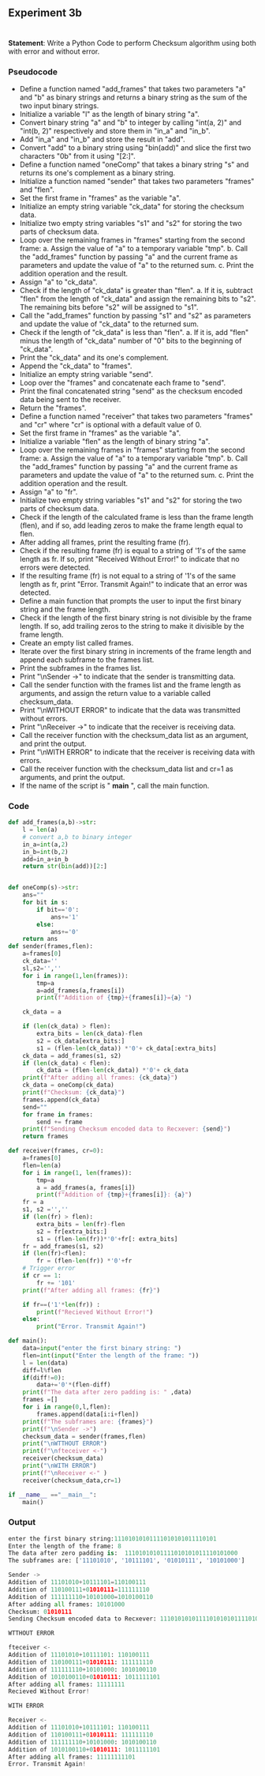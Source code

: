 ## Experiment 3b

# 

**Statement**: Write a Python Code to perform Checksum algorithm using both with error and without error.

### Pseudocode

* Define a function named "add_frames" that takes two parameters "a" and "b" as binary strings and returns a binary string as the sum of the two input binary strings.
* Initialize a variable "l" as the length of binary string "a".
* Convert binary string "a" and "b" to integer by calling "int(a, 2)" and "int(b, 2)" respectively and store them in "in_a" and "in_b".
* Add "in_a" and "in_b" and store the result in "add".
* Convert "add" to a binary string using "bin(add)" and slice the first two characters "0b" from it using "[2:]".
* Define a function named "oneComp" that takes a binary string "s" and returns its one's complement as a binary string.
* Initialize a function named "sender" that takes two parameters "frames" and "flen".
* Set the first frame in "frames" as the variable "a".
* Initialize an empty string variable "ck_data" for storing the checksum data.
* Initialize two empty string variables "s1" and "s2" for storing the two parts of checksum data.
* Loop over the remaining frames in "frames" starting from the second frame:
  a. Assign the value of "a" to a temporary variable "tmp".
  b. Call the "add_frames" function by passing "a" and the current frame as parameters and update the value of "a" to the returned sum.
  c. Print the addition operation and the result.
* Assign "a" to "ck_data".
* Check if the length of "ck_data" is greater than "flen".
  a. If it is, subtract "flen" from the length of "ck_data" and assign the remaining bits to "s2". The remaining bits before "s2" will be assigned to "s1".
* Call the "add_frames" function by passing "s1" and "s2" as parameters and update the value of "ck_data" to the returned sum.
* Check if the length of "ck_data" is less than "flen".
  a. If it is, add "flen" minus the length of "ck_data" number of "0" bits to the beginning of "ck_data".
* Print the "ck_data" and its one's complement.
* Append the "ck_data" to "frames".
* Initialize an empty string variable "send".
* Loop over the "frames" and concatenate each frame to "send".
* Print the final concatenated string "send" as the checksum encoded data being sent to the receiver.
* Return the "frames".
* Define a function named "receiver" that takes two parameters "frames" and "cr" where "cr" is optional with a default value of 0.
* Set the first frame in "frames" as the variable "a".
* Initialize a variable "flen" as the length of binary string "a".
* Loop over the remaining frames in "frames" starting from the second frame:
  a. Assign the value of "a" to a temporary variable "tmp".
  b. Call the "add_frames" function by passing "a" and the current frame as parameters and update the value of "a" to the returned sum.
  c. Print the addition operation and the result.
* Assign "a" to "fr".
* Initialize two empty string variables "s1" and "s2" for storing the two parts of checksum data.
* Check if the length of the calculated frame is less than the frame length (flen), and if so, add leading zeros to make the frame length equal to flen.
* After adding all frames, print the resulting frame (fr).
* Check if the resulting frame (fr) is equal to a string of '1's of the same length as fr. If so, print "Received Without Error!" to indicate that no errors were detected.
* If the resulting frame (fr) is not equal to a string of '1's of the same length as fr, print "Error. Transmit Again!" to indicate that an error was detected.
* Define a main function that prompts the user to input the first binary string and the frame length.
* Check if the length of the first binary string is not divisible by the frame length. If so, add trailing zeros to the string to make it divisible by the frame length.
* Create an empty list called frames.
* Iterate over the first binary string in increments of the frame length and append each subframe to the frames list.
* Print the subframes in the frames list.
* Print "\nSender ->" to indicate that the sender is transmitting data.
* Call the sender function with the frames list and the frame length as arguments, and assign the return value to a variable called checksum_data.
* Print "\nWITHOUT ERROR" to indicate that the data was transmitted without errors.
* Print "\nReceiver ->" to indicate that the receiver is receiving data.
* Call the receiver function with the checksum_data list as an argument, and print the output.
* Print "\nWITH ERROR" to indicate that the receiver is receiving data with errors.
* Call the receiver function with the checksum_data list and cr=1 as arguments, and print the output.
* If the name of the script is " **main** ", call the main function.

### Code

```python
def add_frames(a,b)->str:
    l = len(a)
    # convert a,b to binary integer
    in_a=int(a,2)
    in_b=int(b,2)
    add=in_a+in_b
    return str(bin(add))[2:]


def oneComp(s)->str:
    ans=""
    for bit in s:
        if bit=='0':
            ans+='1'
        else:
            ans+='0'
    return ans
def sender(frames,flen):
    a=frames[0]
    ck_data=''
    sl,s2='',''
    for i in range(1,len(frames)):
        tmp=a
        a=add_frames(a,frames[i])
        print(f"Addition of {tmp}+{frames[i]}={a} ")

    ck_data = a

    if (len(ck_data) > flen):
        extra_bits = len(ck_data)-flen
        s2 = ck_data[extra_bits:]
        s1 = (flen-len(ck_data)) *'0'+ ck_data[:extra_bits]
    ck_data = add_frames(s1, s2)
    if (len(ck_data) < flen):
        ck_data = (flen-len(ck_data)) *'0'+ ck_data
    print(f"After adding all frames: {ck_data}")
    ck_data = oneComp(ck_data)
    print(f"Checksum: {ck_data}")
    frames.append(ck_data)
    send=""
    for frame in frames:
        send += frame
    print(f"Sending Checksum encoded data to Recxever: {send}")
    return frames

def receiver(frames, cr=0):
    a=frames[0]
    flen=len(a)
    for i in range(1, len(frames)):
        tmp=a
        a = add_frames(a, frames[i])
        print(f"Addition of {tmp}+{frames[i]}: {a}")
    fr = a
    s1, s2 ='',''
    if (len(fr) > flen):
        extra_bits = len(fr)-flen
        s2 = fr[extra_bits:]
        s1 = (flen-len(fr))*'0'+fr[: extra_bits]
    fr = add_frames(s1, s2)
    if (len(fr)<flen):
        fr = (flen-len(fr)) *'0'+fr
    # Trigger error
    if cr == 1:
        fr += '101'
    print(f"After adding all frames: {fr}")

    if fr==('1'*len(fr)) :
        print(f"Recieved Without Error!")
    else:
        print("Error. Transmit Again!")

def main():
    data=input("enter the first binary string: ")
    flen=int(input("Enter the length of the frame: "))
    l = len(data)
    diff=l%flen
    if(diff!=0):
        data+='0'*(flen-diff)
    print(f"The data after zero padding is: " ,data)
    frames =[]
    for i in range(0,l,flen):
        frames.append(data[i:i+flen])
    print(f"The subframes are: {frames}")
    print(f"\nSender ->")
    checksum_data = sender(frames,flen)
    print("\nWTTHOUT ERROR")
    print(f"\nfteceiver <-")
    receiver(checksum_data)
    print("\nWITH ERROR")
    print(f"\nReceiver <-" )
    receiver(checksum_data,cr=1)

if __name__ =="__main__":
    main()
```

### Output

```python
enter the first binary string:11101010101111010101011110101
Enter the length of the frame: 8
The data after zero padding is:  11101010101111010101011110101000
The subframes are: ['11101010', '10111101', '01010111', '10101000']

Sender ->
Addition of 11101010+10111101=110100111
Addition of 110100111+01010111=111111110
Addition of 111111110+10101000=1010100110
After adding all frames: 10101000
Checksum: 01010111
Sending Checksum encoded data to Recxever: 1110101010111101010101111010100001010111

WTTHOUT ERROR

fteceiver <-
Addition of 11101010+10111101: 110100111
Addition of 110100111+01010111: 111111110
Addition of 111111110+10101000: 1010100110
Addition of 1010100110+01010111: 1011111101
After adding all frames: 11111111
Recieved Without Error!

WITH ERROR

Receiver <-
Addition of 11101010+10111101: 110100111
Addition of 110100111+01010111: 111111110
Addition of 111111110+10101000: 1010100110
Addition of 1010100110+01010111: 1011111101
After adding all frames: 11111111101
Error. Transmit Again!
```
